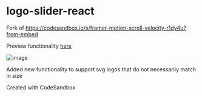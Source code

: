 # logo-slider-react
Fork of https://codesandbox.io/s/framer-motion-scroll-velocity-r1dy4u?from-embed

Preview functionality [here](https://codesandbox.io/p/github/RyanWSweeney/logo-slider-react/main?file=%2Fsrc%2Findex.tsx%3A1%2C1)

![image](https://github.com/RyanWSweeney/logo-slider-react/assets/107775698/b8b9ffeb-b918-4bcc-935f-6f310db68dd7)


Added new functionality to support svg logos that do not necessarily match in size

Created with CodeSandbox
